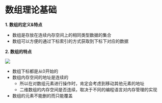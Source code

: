 # 数组理论基础

**1. 数组的定义&特点**

- 数组是存放在连续内存空间上的相同类型数据的集合
- 数组可以方便的通过下标索引的方式获取到下标下对应的数据

**2. 数组的特点**

![](https://img.zhengyua.cn/blog/202402041013662.png)

- 数组下标都是从0开始的
- 数组内存空间的地址是连续的 
    - 所以在对数组元素进行操作时，肯定会考虑到移动其他元素的地址
    - 二维数组的内存空间是否连续，取决于不同的编程语言对内存管理的实现
- 数组的元素不能删的而只能覆盖

